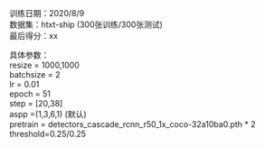 训练日期：2020/8/9  
数据集：htxt-ship (300张训练/300张测试)  
最后得分：xx  

具体参数：  
resize = 1000,1000  
batchsize = 2  
lr = 0.01  
epoch = 51  
step = [20,38]  
aspp =(1,3,6,1) (默认)   
pretrain = detectors_cascade_rcnn_r50_1x_coco-32a10ba0.pth * 2  
threshold=0.25/0.25  
